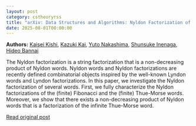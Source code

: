 ```yaml
---
layout: post
category: cstheoryrss
title: "arXiv: Data Structures and Algorithms: Nyldon Factorization of Thue-Morse Words and Fibonacci Words"
date: 2025-08-01T00:00:00
---
```


**Authors:** [Kaisei Kishi](https://dblp.uni-trier.de/search?q=Kaisei+Kishi), [Kazuki Kai](https://dblp.uni-trier.de/search?q=Kazuki+Kai), [Yuto Nakashima](https://dblp.uni-trier.de/search?q=Yuto+Nakashima), [Shunsuke Inenaga](https://dblp.uni-trier.de/search?q=Shunsuke+Inenaga), [Hideo Bannai](https://dblp.uni-trier.de/search?q=Hideo+Bannai)

The Nyldon factorization is a string factorization that is a non-decreasing
product of Nyldon words. Nyldon words and Nyldon factorizations are recently
defined combinatorial objects inspired by the well-known Lyndon words and
Lyndon factorizations. In this paper, we investigate the Nyldon factorization
of several words. First, we fully characterize the Nyldon factorizations of the
(finite) Fibonacci and the (finite) Thue-Morse words. Moreover, we show that
there exists a non-decreasing product of Nyldon words that is a factorization
of the infinite Thue-Morse word.

[Read original post](http://arxiv.org/abs/2507.23659v1)
